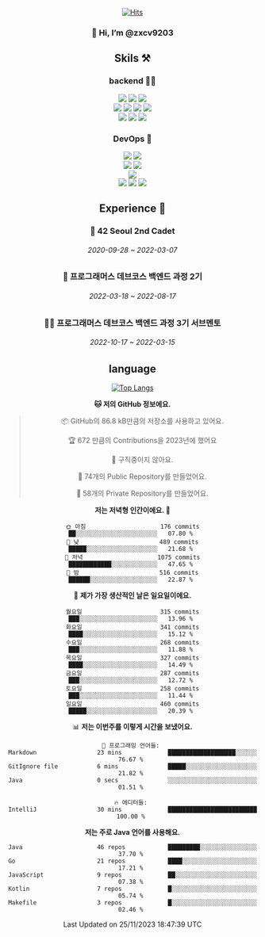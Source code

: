<div align="center">

[![Hits](https://hits.seeyoufarm.com/api/count/incr/badge.svg?url=https%3A%2F%2Fgithub.com%2Fzxcv9203%2Fhit-counter&count_bg=%23FF7272&title_bg=%23324C2E&icon=codeigniter.svg&icon_color=%23DD5B5B&title=%EB%B0%A9%EB%AC%B8%EC%9E%90&edge_flat=false)](https://hits.seeyoufarm.com)
  
### 👋 Hi, I’m @zxcv9203

## Skils ⚒️
### backend 🧑‍💻
  
<img src="https://img.shields.io/badge/Java-FF6600?style=flat-square&logo=buymeacoffee&logoColor=white"/>
<img src="https://img.shields.io/badge/Go-0099FF?style=flat-square&logo=go&logoColor=white"/>
<img src="https://img.shields.io/badge/Kotlin-7F52FF?style=flat-square&logo=kotlin&logoColor=white"/>
  
  
<br />
  
<img src="https://img.shields.io/badge/Spring-339933?style=flat-square&logo=Spring&logoColor=white"/>
<img src="https://img.shields.io/badge/Spring Boot-339933?style=flat-square&logo=Spring Boot&logoColor=white"/>
<img src="https://img.shields.io/badge/Spring Security-339933?style=flat-square&logo=Spring Security&logoColor=white"/>
  
<img src="https://img.shields.io/badge/Spring Data JPA-339933?style=flat-square&logo=Hibernate&logoColor=white"/>

<br />
  
  <img src="https://img.shields.io/badge/mysql-0099FF?style=flat-square&logo=mysql&logoColor=white"/>
  <img src="https://img.shields.io/badge/mariadb-0099FF?style=flat-square&logo=mariadb&logoColor=white"/>
  <img src="https://img.shields.io/badge/mongoDB-47A248?style=flat-square&logo=mongodb&logoColor=white"/>
  
  
### DevOps 🚀
  
  <img src="https://img.shields.io/badge/docker-2496ED?style=flat-square&logo=docker&logoColor=white"/>
  <img src="https://img.shields.io/badge/kubernetes-326CE5?style=flat-square&logo=kubernetes&logoColor=white"/>
  
  <br />
  
  <img src="https://img.shields.io/badge/Github Actions-2088FF?style=flat-square&logo=githubactions&logoColor=white"/>
  <img src="https://img.shields.io/badge/Jenkins-D24939?style=flat-square&logo=jenkins&logoColor=white"/>
  
  
  <br />
  <img src="https://img.shields.io/badge/terraform-7B42BC?style=flat-square&logo=terraform&logoColor=white"/>
  
  <br />
  <img src="https://img.shields.io/badge/Amazon AWS-232F3E?style=flat-square&logo=Amazon AWS&logoColor=white"/>

  <img src="https://img.shields.io/badge/GCP-4285F4?style=flat-square&logo=googlecloud&logoColor=white"/>
  <img src="https://img.shields.io/badge/NCP-03C75A?style=flat-square&logo=naver&logoColor=white"/>
  
  
  
## Experience 🏃
  
### 🏫 42 Seoul 2nd Cadet
  ###### 2020-09-28 ~ 2022-03-07
  
### 🏫 프로그래머스 데브코스 백엔드 과정 2기 
  ###### 2022-03-18 ~ 2022-08-17
  
### 🧑‍🏫 프로그래머스 데브코스 백엔드 과정 3기 서브멘토 
  ###### 2022-10-17 ~ 2022-03-15

## language

[![Top Langs](https://github-readme-stats.vercel.app/api/top-langs/?username=zxcv9203&hide=html&exclude_repo=zxcv9203.github.io,golB&theme=grate-gatsby)](https://github.com/zxcv9203/github-readme-stats)
  
<!--START_SECTION:waka-->
**🐱 저의 GitHub 정보에요.** 

> 📦 GitHub의 86.8 kB만큼의 저장소를 사용하고 있어요. 
 > 
> 🏆 672 만큼의 Contributions을 2023년에 했어요
 > 
> 🚫 구직중이지 않아요.
 > 
> 📜 74개의 Public Repository를 만들었어요. 
 > 
> 🔑 58개의 Private Repository를 만들었어요. 
 > 
**저는 저녁형 인간이에요. 🦉** 

```text
🌞 아침                     176 commits         ██░░░░░░░░░░░░░░░░░░░░░░░   07.80 % 
🌆 낮　                     489 commits         █████░░░░░░░░░░░░░░░░░░░░   21.68 % 
🌃 저녁                     1075 commits        ████████████░░░░░░░░░░░░░   47.65 % 
🌙 밤　                     516 commits         ██████░░░░░░░░░░░░░░░░░░░   22.87 % 
```
📅 **제가 가장 생산적인 날은 일요일이에요.** 

```text
월요일                      315 commits         ███░░░░░░░░░░░░░░░░░░░░░░   13.96 % 
화요일                      341 commits         ████░░░░░░░░░░░░░░░░░░░░░   15.12 % 
수요일                      268 commits         ███░░░░░░░░░░░░░░░░░░░░░░   11.88 % 
목요일                      327 commits         ████░░░░░░░░░░░░░░░░░░░░░   14.49 % 
금요일                      287 commits         ███░░░░░░░░░░░░░░░░░░░░░░   12.72 % 
토요일                      258 commits         ███░░░░░░░░░░░░░░░░░░░░░░   11.44 % 
일요일                      460 commits         █████░░░░░░░░░░░░░░░░░░░░   20.39 % 
```


📊 **저는 이번주를 이렇게 시간을 보냈어요.** 

```text
💬 프로그래밍 언어들: 
Markdown                 23 mins             ███████████████████░░░░░░   76.67 % 
GitIgnore file           6 mins              █████░░░░░░░░░░░░░░░░░░░░   21.82 % 
Java                     0 secs              ░░░░░░░░░░░░░░░░░░░░░░░░░   01.51 % 

🔥 에디터들: 
IntelliJ                 30 mins             █████████████████████████   100.00 % 
```

**저는 주로 Java 언어를 사용해요.** 

```text
Java                     46 repos            █████████░░░░░░░░░░░░░░░░   37.70 % 
Go                       21 repos            ████░░░░░░░░░░░░░░░░░░░░░   17.21 % 
JavaScript               9 repos             ██░░░░░░░░░░░░░░░░░░░░░░░   07.38 % 
Kotlin                   7 repos             █░░░░░░░░░░░░░░░░░░░░░░░░   05.74 % 
Makefile                 3 repos             █░░░░░░░░░░░░░░░░░░░░░░░░   02.46 % 
```




 Last Updated on 25/11/2023 18:47:39 UTC
<!--END_SECTION:waka-->
  
</div>

